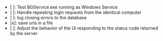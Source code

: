- [ ]: Test BGService.exe running as Windows Service
- [ ]: Handle repeating login requests from the identical computer
- [ ]: log closing errors to the database
- [x]: save urls in a file
- [ ]: Adjust the behavior of the UI responding to the status code returned by the server